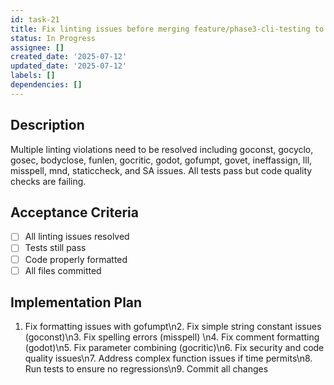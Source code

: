 ```yaml
---
id: task-21
title: Fix linting issues before merging feature/phase3-cli-testing to main
status: In Progress
assignee: []
created_date: '2025-07-12'
updated_date: '2025-07-12'
labels: []
dependencies: []
---
```


## Description

Multiple linting violations need to be resolved including goconst, gocyclo, gosec, bodyclose, funlen, gocritic, godot, gofumpt, govet, ineffassign, lll, misspell, mnd, staticcheck, and SA issues. All tests pass but code quality checks are failing.

## Acceptance Criteria

- [ ] All linting issues resolved
- [ ] Tests still pass
- [ ] Code properly formatted
- [ ] All files committed

## Implementation Plan

1. Fix formatting issues with gofumpt\n2. Fix simple string constant issues (goconst)\n3. Fix spelling errors (misspell) \n4. Fix comment formatting (godot)\n5. Fix parameter combining (gocritic)\n6. Fix security and code quality issues\n7. Address complex function issues if time permits\n8. Run tests to ensure no regressions\n9. Commit all changes
